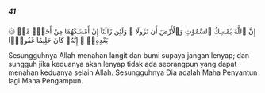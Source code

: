 ##### 41

<span class="ayah">۞ إِنَّ ٱللَّهَ يُمْسِكُ ٱلسَّمَٰوَٰتِ وَٱلْأَرْضَ أَن تَزُولَا ۚ وَلَئِن زَالَتَآ إِنْ أَمْسَكَهُمَا مِنْ أَحَدٍۢ مِّنۢ بَعْدِهِۦٓ ۚ إِنَّهُۥ كَانَ حَلِيمًا غَفُورًۭا</span>

<span class="ayah_translation">Sesungguhnya Allah menahan langit dan bumi supaya jangan lenyap; dan sungguh jika keduanya akan lenyap tidak ada seorangpun yang dapat menahan keduanya selain Allah. Sesungguhnya Dia adalah Maha Penyantun lagi Maha Pengampun.</span>
